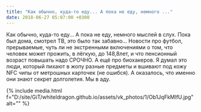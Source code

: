 ```yaml
---
title: "Как обычно, куда-то еду... А пока не еду, немного ..."
date: 2018-06-27 05:07:00 +0300
---
```


Как обычно, куда-то еду... А пока не еду, немного мыслей в слух. Пока был дома, смотрел ТВ, это было так забавно... Новости про футбол, прерываемые, чуть ли не экстренными включениями о том, что человек может прожить, в лёгкую, до 148,8лет, и что пенсионный возраст повышать надо СРОЧНО. А ещё про биохакеров. Я думал это люди, который пихают в жопу разные предметы и вшивают под кожу NFC чипы от метрошных карточек (не ошибся). А оказалось, что именно они знают секрет долголетия.
Мы в аду.

{% include media.html f="D:/site/GiT/whiteldragon.github.io/assets/vk_photos/1/Ob1JqFkMlfU.jpg" alt="" %}

